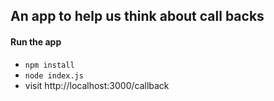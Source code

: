 ## An app to help us think about call backs


#### Run the app
- `npm install`
- `node index.js`
- visit http://localhost:3000/callback
